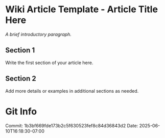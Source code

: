 # Wiki Article Template - Article Title Here

_A brief introductory paragraph._

## Section 1

Write the first section of your article here.

## Section 2

Add more details or examples in additional sections as needed.
# Git Info
Commit: 1b3bf669fde173b2c5f630523fef8c84d36843d2
Date: 2025-06-10T16:18:30-07:00
